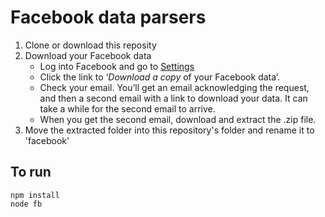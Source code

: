 # Facebook data parsers

1. Clone or download this reposity
2. Download your Facebook data
	- Log into Facebook and go to [Settings](https://www.facebook.com/settings)
	- Click the link to ‘_Download a copy_ of your Facebook data’.
	- Check your email. You’ll get an email acknowledging the request, and then a second email with a link to download your data. It can take a while for the second email to arrive.
	- When you get the second email, download and extract the .zip file.
3. Move the extracted folder into this repository's folder and rename it to 'facebook'

## To run

```
npm install
node fb
```
